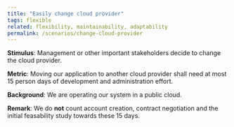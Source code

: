 ```yaml
---
title: "Easily change cloud provider"
tags: flexible
related: flexibility, maintainability, adaptability
permalink: /scenarios/change-cloud-provider
---
```


<div class="arc42-help" markdown="1">


**Stimulus**: Management or other important stakeholders decide to change the cloud provider.

**Metric**: Moving our application to another cloud provider shall need at most 15 person days of development and administration effort.

**Background**: We are operating our system in a public cloud.

**Remark**: We do **not** count account creation, contract negotiation and the initial feasability study towards these 15 days.
</div><br>




